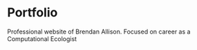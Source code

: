 # Portfolio

Professional website of Brendan Allison. Focused on career as a Computational Ecologist

